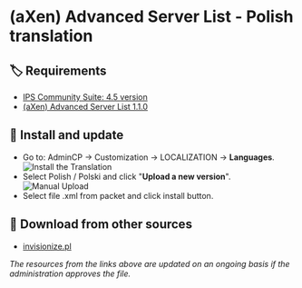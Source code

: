 # (aXen) Advanced Server List - Polish translation

## 🏷️ Requirements

- [IPS Community Suite: 4.5 version](https://invisioncommunity.com/)
- [(aXen) Advanced Server List 1.1.0](https://github.com/aXenDeveloper/ips-app-advanced-serverlist)

## 🧰 Install and update

- Go to: AdminCP -> Customization -> LOCALIZATION -> **Languages**.  
  ![Install the Translation](https://files.axendev.net/github/lang/acpLang.png)
- Select Polish / Polski and click "**Upload a new version**".  
  ![Manual Upload](https://files.axendev.net/github/lang/uploadNewVersion.png)
- Select file .xml from packet and click install button.

## 🔌 Download from other sources

- [invisionize.pl](https://forum.invisionize.pl/files/file/826-axen-advanced-server-list-polish-translation/)

_The resources from the links above are updated on an ongoing basis if the administration approves the file._
